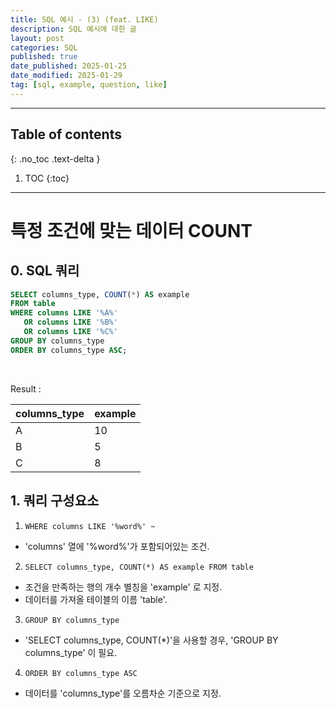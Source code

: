 ```yaml
---
title: SQL 예시 - (3) (feat. LIKE)
description: SQL 예시에 대한 글
layout: post
categories: SQL
published: true
date_published: 2025-01-25
date_modified: 2025-01-29
tag: [sql, example, question, like]
---
```

---
## Table of contents
{: .no_toc .text-delta }

1. TOC
{:toc}
---

<!-- 글의 제목은 #
    나머지 큰 제목은 ##
    이후 나머지는 3개이상 -->

# 특정 조건에 맞는 데이터 COUNT

## 0. SQL 쿼리
```sql
SELECT columns_type, COUNT(*) AS example
FROM table
WHERE columns LIKE '%A%' 
   OR columns LIKE '%B%' 
   OR columns LIKE '%C%'
GROUP BY columns_type
ORDER BY columns_type ASC;
```
<br>

Result : <br>

| columns_type | example |
|---|---|
| A | 10 |
| B | 5 |
| C | 8 |

## 1. 쿼리 구성요소
1. `WHERE columns LIKE '%word%' ~`
- 'columns' 열에 '%word%'가 포함되어있는 조건.
2. `SELECT columns_type, COUNT(*) AS example FROM table`
- 조건을 만족하는 행의 개수 별칭을 'example' 로 지정.
- 데이터를 가져올 테이블의 이름 'table'.
3. `GROUP BY columns_type`
- 'SELECT columns_type, COUNT(*)'을 사용할 경우, 'GROUP BY columns_type' 이 필요.
4. `ORDER BY columns_type ASC`
- 데이터를 'columns_type'를 오름차순 기준으로 지정.